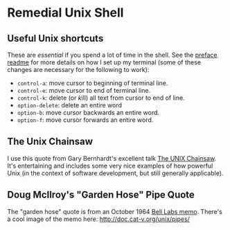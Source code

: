 # Remedial Unix Shell

## Useful Unix shortcuts

These are *essential* if you spend a lot of time in the shell. See the [preface
readme](https://github.com/vsbuffalo/bds-files/blob/master/chapter-00-preface/README.md)
for more details on how I set up my terminal (some of these changes are
necessary for the following to work):

 - `control-a`: move cursor to beginning of terminal line.
 - `control-e`: move cursor to end of terminal line.
 - `control-k`: delete (or *k*ill) all text from cursor to end of line.
 - `option-delete`: delete an entire word
 - `option-b`: move cursor backwards an entire word.
 - `option-f`: move cursor forwards an entire word.

## The Unix Chainsaw

I use this quote from Gary Bernhardt's excellent talk [The UNIX
Chainsaw](http://confreaks.tv/videos/cascadiaruby2011-the-unix-chainsaw). It's
entertaining and includes some very nice examples of how powerful Unix (in the
context of software development, but still generally applicable).

## Doug McIlroy's "Garden Hose" Pipe Quote

The "garden hose" quote is from an October 1964 [Bell Labs
memo](http://cm.bell-labs.com/who/dmr/mdmpipe.html). There's a cool image of
the memo here: http://doc.cat-v.org/unix/pipes/



